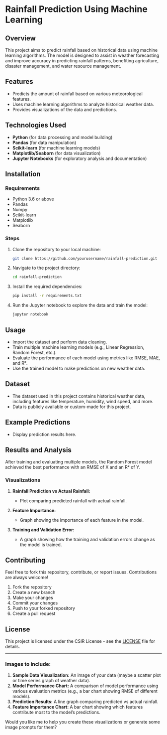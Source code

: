 # Rainfall Prediction Using Machine Learning

## Overview

This project aims to predict rainfall based on historical data using machine learning algorithms. The model is designed to assist in weather forecasting and improve accuracy in predicting rainfall patterns, benefiting agriculture, disaster management, and water resource management.

## Features

- Predicts the amount of rainfall based on various meteorological features.
- Uses machine learning algorithms to analyze historical weather data.
- Provides visualizations of the data and predictions.

## Technologies Used

- **Python** (for data processing and model building)
- **Pandas** (for data manipulation)
- **Scikit-learn** (for machine learning models)
- **Matplotlib/Seaborn** (for data visualization)
- **Jupyter Notebooks** (for exploratory analysis and documentation)

## Installation

### Requirements

- Python 3.6 or above
- Pandas
- Numpy
- Scikit-learn
- Matplotlib
- Seaborn

### Steps

1. Clone the repository to your local machine:

   ```bash
   git clone https://github.com/yourusername/rainfall-prediction.git
   ```

2. Navigate to the project directory:

   ```bash
   cd rainfall-prediction
   ```

3. Install the required dependencies:

   ```bash
   pip install -r requirements.txt
   ```

4. Run the Jupyter notebook to explore the data and train the model:

   ```bash
   jupyter notebook
   ```

## Usage

- Import the dataset and perform data cleaning.
- Train multiple machine learning models (e.g., Linear Regression, Random Forest, etc.).
- Evaluate the performance of each model using metrics like RMSE, MAE, and R².
- Use the trained model to make predictions on new weather data.

## Dataset

- The dataset used in this project contains historical weather data, including features like temperature, humidity, wind speed, and more.
- Data is publicly available or custom-made for this project.

## Example Predictions

- Display prediction results here.

## Results and Analysis

After training and evaluating multiple models, the Random Forest model achieved the best performance with an RMSE of X and an R² of Y.

### Visualizations

1. **Rainfall Prediction vs Actual Rainfall:**
   - Plot comparing predicted rainfall with actual rainfall.

2. **Feature Importance:**
   - Graph showing the importance of each feature in the model.

3. **Training and Validation Error:**
   - A graph showing how the training and validation errors change as the model is trained.

## Contributing

Feel free to fork this repository, contribute, or report issues. Contributions are always welcome!

1. Fork the repository
2. Create a new branch
3. Make your changes
4. Commit your changes
5. Push to your forked repository
6. Create a pull request

## License

This project is licensed under the CSIR License - see the [LICENSE](LICENSE) file for details.

---

### Images to include:

1. **Sample Data Visualization:** An image of your data (maybe a scatter plot or time series graph of weather data).
2. **Model Performance Chart:** A comparison of model performance using various evaluation metrics (e.g., a bar chart showing RMSE of different models).
3. **Prediction Results:** A line graph comparing predicted vs actual rainfall.
4. **Feature Importance Chart:** A bar chart showing which features contribute most to the model’s predictions.

Would you like me to help you create these visualizations or generate some image prompts for them?
